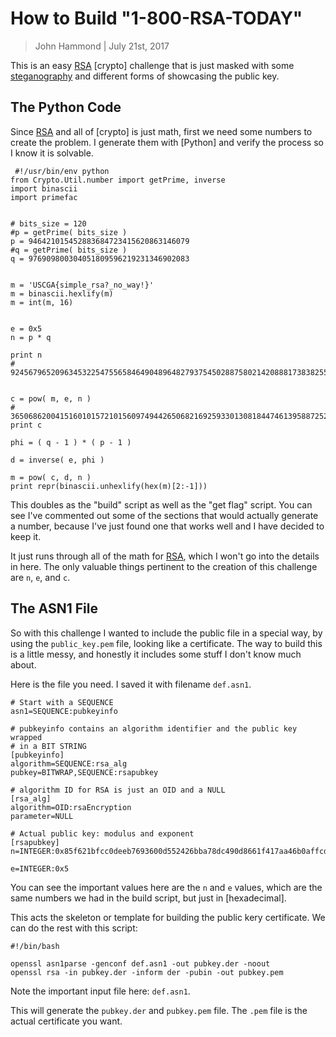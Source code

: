 How to Build "1-800-RSA-TODAY"
=============

> John Hammond | July 21st, 2017

This is an easy [RSA][RSA] [crypto] challenge that is just masked with some [steganography] and different forms of showcasing the public key.


The Python Code
--------

Since [RSA] and all of [crypto] is just math, first we need some numbers to create the problem. I generate them with [Python] and verify the process so I know it is solvable.

```
 #!/usr/bin/env python
from Crypto.Util.number import getPrime, inverse
import binascii
import primefac


# bits_size = 120
#p = getPrime( bits_size )
p = 946421015452883684723415620863146079
#q = getPrime( bits_size )
q = 976909800304051809596219231346902083


m = 'USCGA{simple_rsa?_no_way!}'
m = binascii.hexlify(m)
m = int(m, 16)


e = 0x5
n = p * q

print n
# 924567965209634532254755658464904896482793754502887580214208881738382557


c = pow( m, e, n )
# 365068620041516010157210156097494426506821692593301308184474613958872524
print c

phi = ( q - 1 ) * ( p - 1 )

d = inverse( e, phi )

m = pow( c, d, n )
print repr(binascii.unhexlify(hex(m)[2:-1]))
```

This doubles as the "build" script as well as the "get flag" script. You can see I've commented out some of the sections that would actually generate a number, because I've just found one that works well and I have decided to keep it. 

It just runs through all of the math for [RSA], which I won't go into the details in here. The only valuable things pertinent to the creation of this challenge are `n`, `e`, and `c`.

The ASN1 File
----------

So with this challenge I wanted to include the public file in a special way, by using the `public_key.pem` file, looking like a certificate. The way to build this is a little messy, and honestly it includes some stuff I don't know much about.

Here is the file you need. I saved it with filename `def.asn1`.

```
# Start with a SEQUENCE
asn1=SEQUENCE:pubkeyinfo

# pubkeyinfo contains an algorithm identifier and the public key wrapped
# in a BIT STRING
[pubkeyinfo]
algorithm=SEQUENCE:rsa_alg
pubkey=BITWRAP,SEQUENCE:rsapubkey

# algorithm ID for RSA is just an OID and a NULL
[rsa_alg]
algorithm=OID:rsaEncryption
parameter=NULL

# Actual public key: modulus and exponent
[rsapubkey]
n=INTEGER:0x85f621bfcc0deeb7693600d552426bba78dc490d8661f417aa46b0affcdd

e=INTEGER:0x5
```

You can see the important values here are the `n` and `e` values, which are the same numbers we had in the build script, but just in [hexadecimal]. 

This acts the skeleton or template for building the public kery certificate. We can do the rest with this script:

```
#!/bin/bash

openssl asn1parse -genconf def.asn1 -out pubkey.der -noout
openssl rsa -in pubkey.der -inform der -pubin -out pubkey.pem
```

Note the important input file here: `def.asn1`. 

This will generate the `pubkey.der` and `pubkey.pem`  file. The `.pem` file is the actual certificate you want.




[RSA]: 
[crypto]: 
[steganography]: 
[hexadecimal]:
